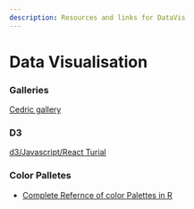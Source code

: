 ```yaml
---
description: Resources and links for DataVis
---
```


# Data Visualisation

### Galleries

[Cedric gallery](https://www.cedricscherer.com/top/dataviz/)

### D3

[d3/Javascript/React Turial](https://www.youtube.com/watch?v=2LhoCfjm8R4&ab_channel=freeCodeCamp.org)

### Color Palletes

* [Complete Refernce of color Palettes in R](https://github.com/EmilHvitfeldt/r-color-palettes)







